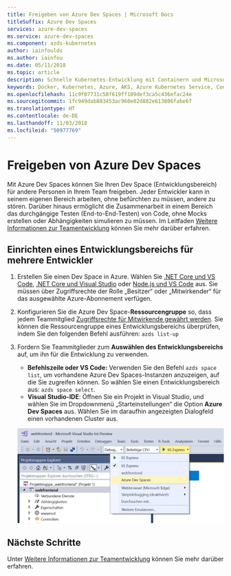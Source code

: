```yaml
---
title: Freigeben von Azure Dev Spaces | Microsoft Docs
titleSuffix: Azure Dev Spaces
services: azure-dev-spaces
ms.service: azure-dev-spaces
ms.component: azds-kubernetes
author: iainfoulds
ms.author: iainfou
ms.date: 05/11/2018
ms.topic: article
description: Schnelle Kubernetes-Entwicklung mit Containern und Microservices in Azure
keywords: Docker, Kubernetes, Azure, AKS, Azure Kubernetes Service, Container
ms.openlocfilehash: 11c9f07731c58f619ff109def3ca5c436efac24e
ms.sourcegitcommit: 1fc949dab883453ac960e02d882e613806fabe6f
ms.translationtype: HT
ms.contentlocale: de-DE
ms.lasthandoff: 11/03/2018
ms.locfileid: "50977769"
---
```

# <a name="share-azure-dev-spaces"></a>Freigeben von Azure Dev Spaces

Mit Azure Dev Spaces können Sie Ihren Dev Space (Entwicklungsbereich) für andere Personen in Ihrem Team freigeben. Jeder Entwickler kann in seinem eigenen Bereich arbeiten, ohne befürchten zu müssen, andere zu stören. Darüber hinaus ermöglicht die Zusammenarbeit in einem Bereich das durchgängige Testen (End-to-End-Testen) von Code, ohne Mocks erstellen oder Abhängigkeiten simulieren zu müssen. Im Leitfaden [Weitere Informationen zur Teamentwicklung](../team-development-nodejs.md) können Sie mehr darüber erfahren.

## <a name="set-up-a-dev-space-for-multiple-developers"></a>Einrichten eines Entwicklungsbereichs für mehrere Entwickler

1. Erstellen Sie einen Dev Space in Azure. Wählen Sie [.NET Core und VS Code](../get-started-netcore.md), [.NET Core und Visual Studio](../get-started-netcore-visualstudio.md) oder [Node.js und VS Code](../get-started-nodejs.md) aus. Sie müssen über Zugriffsrechte der Rolle „Besitzer“ oder „Mitwirkender“ für das ausgewählte Azure-Abonnement verfügen.
1. Konfigurieren Sie die Azure Dev Space-**Ressourcengruppe** so, dass jedem Teammitglied [Zugriffsrechte für Mitwirkende gewährt werden](/azure/active-directory/role-based-access-control-configure). Sie können die Ressourcengruppe eines Entwicklungsbereichs überprüfen, indem Sie den folgenden Befehl ausführen: `azds list-up`
1. Fordern Sie Teammitglieder zum **Auswählen des Entwicklungsbereichs** auf, um ihn für die Entwicklung zu verwenden.
     * **Befehlszeile oder VS Code:** Verwenden Sie den Befehl `azds space list`, um vorhandene Azure Dev Spaces-Instanzen anzuzeigen, auf die Sie zugreifen können. So wählen Sie einen Entwicklungsbereich aus: `azds space select`.
     * **Visual Studio-IDE**: Öffnen Sie ein Projekt in Visual Studio, und wählen Sie im Dropdownmenü „Starteinstellungen“ die Option **Azure Dev Spaces** aus. Wählen Sie im daraufhin angezeigten Dialogfeld einen vorhandenen Cluster aus.

    ![Visual Studio-Dropdownmenü „Starteinstellungen“](../media/get-started-netcore-visualstudio/LaunchSettings.png)

## <a name="next-steps"></a>Nächste Schritte

Unter [Weitere Informationen zur Teamentwicklung](../team-development-nodejs.md) können Sie mehr darüber erfahren.